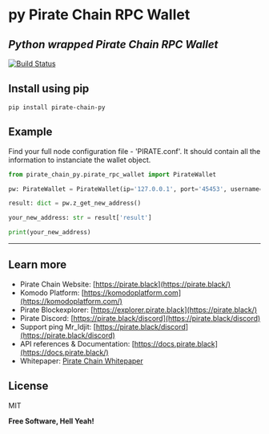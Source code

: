 # py Pirate Chain RPC Wallet
## _Python wrapped Pirate Chain RPC Wallet_

[![Build Status](https://travis-ci.org/joemccann/dillinger.svg?branch=master)](https://travis-ci.org/joemccann/dillinger)

## Install using pip
```pip install pirate-chain-py```

## Example

Find your full node configuration file - 'PIRATE.conf'.
It should contain all the information to instanciate the wallet object.

```python
from pirate_chain_py.pirate_rpc_wallet import PirateWallet

pw: PirateWallet = PirateWallet(ip='127.0.0.1', port='45453', username='user388885', password='pass388885')

result: dict = pw.z_get_new_address()

your_new_address: str = result['result']

print(your_new_address)
```
___
## Learn more

- Pirate Chain Website: [https://pirate.black](https://pirate.black/)
- Komodo Platform: [https://komodoplatform.com](https://komodoplatform.com/)
- Pirate Blockexplorer: [https://explorer.pirate.black](https://pirate.black/)
- Pirate Discord: [https://pirate.black/discord](https://pirate.black/discord)
- Support ping Mr_Idjit: [https://pirate.black/discord](https://pirate.black/discord)
- API references & Documentation: [https://docs.pirate.black](https://docs.pirate.black/)
- Whitepaper: [Pirate Chain Whitepaper](https://pirate.black/whitepaper)

## License

MIT

**Free Software, Hell Yeah!**

